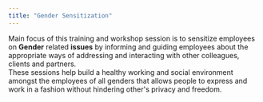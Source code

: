 ```yaml
---
title: "Gender Sensitization"
---
```


Main focus of this training and workshop session is to sensitize employees on **Gender** related **issues** by informing and guiding employees about the appropriate ways of addressing and interacting with other colleagues, clients and partners.  
These sessions help build a healthy working and social environment amongst the employees of all genders that allows people to express and work in a fashion without hindering other's privacy and freedom.
